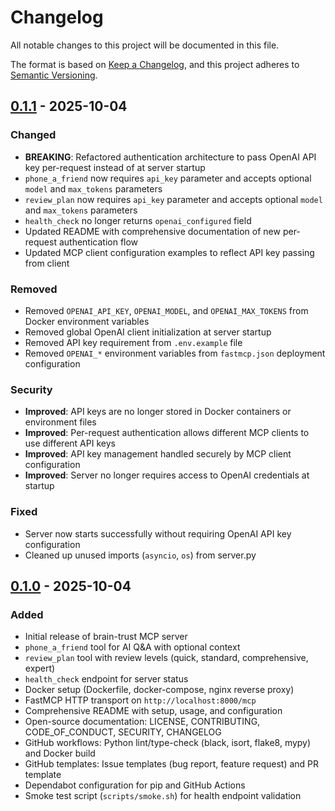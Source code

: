 # Changelog

All notable changes to this project will be documented in this file.

The format is based on [Keep a Changelog](https://keepachangelog.com/en/1.0.0/),
and this project adheres to [Semantic Versioning](https://semver.org/spec/v2.0.0.html).

## [0.1.1] - 2025-10-04

### Changed

- **BREAKING**: Refactored authentication architecture to pass OpenAI API key per-request instead of at server startup
- `phone_a_friend` now requires `api_key` parameter and accepts optional `model` and `max_tokens` parameters
- `review_plan` now requires `api_key` parameter and accepts optional `model` and `max_tokens` parameters
- `health_check` no longer returns `openai_configured` field
- Updated README with comprehensive documentation of new per-request authentication flow
- Updated MCP client configuration examples to reflect API key passing from client

### Removed

- Removed `OPENAI_API_KEY`, `OPENAI_MODEL`, and `OPENAI_MAX_TOKENS` from Docker environment variables
- Removed global OpenAI client initialization at server startup
- Removed API key requirement from `.env.example` file
- Removed `OPENAI_*` environment variables from `fastmcp.json` deployment configuration

### Security

- **Improved**: API keys are no longer stored in Docker containers or environment files
- **Improved**: Per-request authentication allows different MCP clients to use different API keys
- **Improved**: API key management handled securely by MCP client configuration
- **Improved**: Server no longer requires access to OpenAI credentials at startup

### Fixed

- Server now starts successfully without requiring OpenAI API key configuration
- Cleaned up unused imports (`asyncio`, `os`) from server.py

## [0.1.0] - 2025-10-04

### Added

- Initial release of brain-trust MCP server
- `phone_a_friend` tool for AI Q&A with optional context
- `review_plan` tool with review levels (quick, standard, comprehensive, expert)
- `health_check` endpoint for server status
- Docker setup (Dockerfile, docker-compose, nginx reverse proxy)
- FastMCP HTTP transport on `http://localhost:8000/mcp`
- Comprehensive README with setup, usage, and configuration
- Open-source documentation: LICENSE, CONTRIBUTING, CODE_OF_CONDUCT, SECURITY, CHANGELOG
- GitHub workflows: Python lint/type-check (black, isort, flake8, mypy) and Docker build
- GitHub templates: Issue templates (bug report, feature request) and PR template
- Dependabot configuration for pip and GitHub Actions
- Smoke test script (`scripts/smoke.sh`) for health endpoint validation

[0.1.1]: https://github.com/bernierllc/brain-trust-mcp/releases/tag/v0.1.1
[0.1.0]: https://github.com/bernierllc/brain-trust-mcp/releases/tag/v0.1.0
